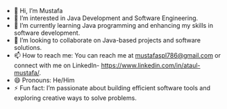 - 👋 Hi, I’m Mustafa
- 👀 I’m interested in Java Development and Software Engineering.
- 🌱 I’m currently learning Java programming and enhancing my skills in software development.
- 💞️ I’m looking to collaborate on Java-based projects and software solutions.
- 📫 How to reach me: You can reach me at mustafaspl786@gmail.com or connect with me on LinkedIn- https://www.linkedin.com/in/ataul-mustafa/.
- 😄 Pronouns: He/Him
- ⚡ Fun fact: I’m passionate about building efficient software tools and exploring creative ways to solve problems.
<!---
ataul-mustafa4/ataul-mustafa4 is a ✨ special ✨ repository because its `README.md` (this file) appears on your GitHub profile.
You can click the Preview link to take a look at your changes.
--->
